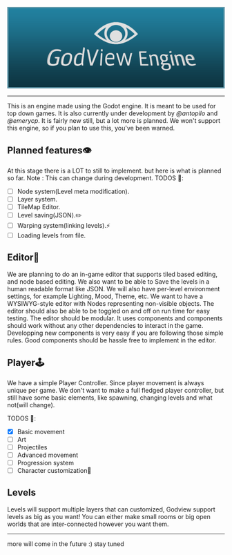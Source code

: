 ![](/docs/GodViewBanner.png)

----

This is an engine made using the Godot engine. It is meant to be used for top down games. It is also currently under development by *@antopilo* and *@emerycp*. It is fairly new still, but a lot more is planned. We won't support this engine, so if you plan to use this, you've been warned.

## Planned features:eye:

At this stage there is a LOT to still to implement. but here is what is planned so far. Note : This can change during development.
TODOS :green_book::
- [ ] Node system(Level meta modification).
- [ ] Layer system.
- [ ] TileMap Editor.
- [ ] Level saving(JSON).:pencil2:
- [ ] Warping system(linking levels).:zap:
- [ ] Loading levels from file.

## Editor:black_square_button:
We are planning to do an in-game editor that supports tiled based editing, and node based editing. We also want to be able to Save the levels in a human readable format like JSON. We will also have per-level environment settings, for example Lighting, Mood, Theme, etc.
We want to have a WYSIWYG-style editor with Nodes representing non-visible objects. The editor should also be able to be toggled on and off on run time for easy testing. The editor should be modular. It uses components and components should work without any other dependencies to interact in the game. Developping new components is very easy if you are following those simple rules. Good components should be hassle free to implement in the editor.

## Player:joystick:

We have a simple Player Controller. Since player movement is always unique per game. We don't want to make a full fledged player controller, but still have some basic elements, like spawning, changing levels and what not(will change).

TODOS :green_book::
- [X] Basic movement
- [ ] Art
- [ ] Projectiles
- [ ] Advanced movement
- [ ] Progression system
- [ ] Character customization:jeans:

## Levels

Levels will support multiple layers that can customized, Godview support levels as big as you want! You can either make small rooms or big open worlds that are inter-connected however you want them.

----

more will come in the future :) stay tuned
